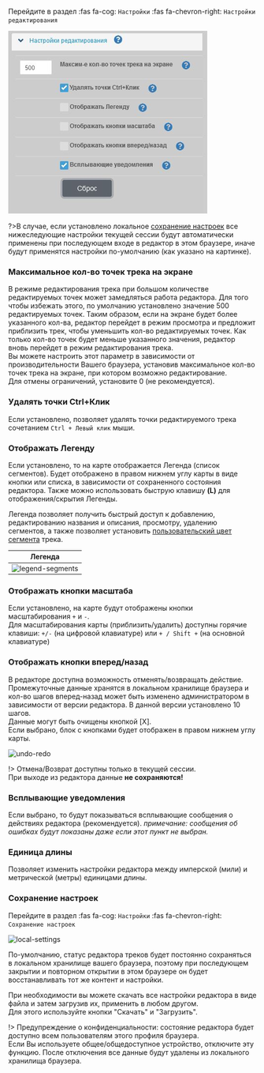 <!-- markdownlint-disable-next-line first-line-heading -->
Перейдите в раздел :fas fa-cog: `Настройки`  :fas fa-chevron-right: `Настройки редактирования`

![main-config](_media/main-config.jpg)

?>В случае, если установлено локальное [сохранение настроек](../main-config.md?id=Сохранение-настроек) все нижеследующие настройки текущей сессии будут автоматически применены при последующем входе в редактор в этом браузере, иначе будут применятся настройки по-умолчанию (как указано на картинке).

### Максимальное кол-во точек трека на экране

В режиме редактирования трека при большом количестве редактируемых точек может замедляться работа редактора. Для того чтобы избежать этого, по умолчанию установлено значение 500 редактируемых точек. Таким образом, если на экране будет более указанного кол-ва, редактор перейдет в режим просмотра и предложит приблизить трек, чтобы уменьшить кол-во редактируемых точек. Как только кол-во точек будет меньше указанного значения, редактор вновь перейдет в режим редактирования трека.  
Вы можете настроить этот параметр в зависимости от производительности Вашего браузера, установив максимальное кол-во точек трека на экране, при котором возможно редактирование.  
Для отмены ограничений, установите 0 (не рекомендуется).

### Удалять точки Ctrl+Клик

Если установлено, позволяет удалять точки редактируемого трека сочетанием `Ctrl + Левый клик` мыши.

### Отображать Легенду

Если установлено, то на карте отображается Легенда (список сегментов).
Будет отображено в правом нижнем углу карты в виде кнопки или списка, в зависимости от сохраненного cостояния редактора.
Также можно использовать быструю клавишу **(L)** для отображения/скрытия Легенды.

Легенда позволяет получить быстрый доступ к добавлению, редактированию названия и описания, просмотру, удалению сегментов, а также позволяет установить [пользовательский цвет сегмента](tracks/track-config.md?id=Пользовательский-цвет-сегментов) трека.  

|Легенда|
|:---:|
|![legend-segments](../_media/segments.jpg)

### Отображать кнопки масштаба

Если установлено, на карте будут отображены кнопки масштабирования `+` и `-`.  
Для масштабирования карты (приблизить/удалить) доступны горячие клавиши: `+/-` (на цифровой клавиатуре) или `+ / Shift +` (на основной клавиатуре)

### Отображать кнопки вперед/назад

В редакторе доступна возможность отменять/возвращать действие. Промежуточные данные хранятся в локальном хранилище браузера и кол-во шагов вперед-назад может быть изменено администратором в зависимости от версии редактора. В данной версии установлено 10 шагов.  
Данные могут быть очищены кнопкой [X].  
Если выбрано, блок с кнопками будет отображен в правом нижнем углу карты.

![undo-redo](../_media/undo-redo.jpg)

!> Отмена/Возврат доступны только в текущей сессии.  
При выходе из редактора данные **не сохраняются!**

### Всплывающие уведомления

Если выбрано, то будут показываться всплывающие сообщения о действиях редактора (рекомендуется).
*примечание: сообщения об ошибках будут показаны даже если этот пункт не выбран.*

### Единица длины

Позволяет изменить настройки редактора между имперской (мили) и метрической (метры) единицами длины.

### Сохранение настроек

Перейдите в раздел :fas fa-cog: `Настройки`  :fas fa-chevron-right: `Сохранение настроек`

![local-settings](../_media/localc-onfig.jpg)

По-умолчанию, статус редактора треков будет постоянно сохраняться в локальном хранилище вашего браузера, поэтому при последующем закрытии и повторном открытии в этом браузере он будет восстанавливать тот же контент и настройки.

При необходимости вы можете скачать все настройки редактора в виде файла и затем загрузив их, применить в любом другом.  
Для этого используйте кнопки "Скачать" и "Загрузить".

!> Предупреждение о конфиденциальности: состояние редактора будет доступно всем пользователям этого профиля браузера.  
Если Вы используете общее/общедоступное устройство, отключите эту функцию. После отключения все данные будут удалены из локального хранилища браузера.
